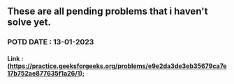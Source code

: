 
## These are all pending problems that i haven't solve yet.
### POTD DATE : 13-01-2023
#### Link :(https://practice.geeksforgeeks.org/problems/e9e2da3de3eb35679ca7e17b752ae877635f1a26/1);